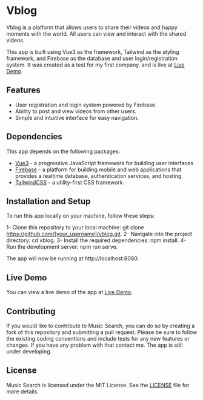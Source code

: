# Vblog

Vblog is a platform that allows users to share their videos and happy moments with the world. All users can view and interact with the shared videos.

This app is built using Vue3 as the framework, Tailwind as the styling framework, and Firebase as the database and user login/registration system. It was created as a test for my first company, and is live at [Live Demo](https://keen-noyce-2540a3.netlify.app/).


## Features

- User registration and login system powered by Firebase.
- Ability to post and view videos from other users.
- Simple and intuitive interface for easy navigation.


## Dependencies

This app depends on the following packages:

- [Vue3](https://vuejs.org/) - a progressive JavaScript framework for building user interfaces
- [Firebase](https://firebase.google.com/) - a platform for building mobile and web applications that provides a realtime database, authentication services, and hosting.
- [TailwindCSS](https://tailwindcss.com/) - a utility-first CSS framework.


## Installation and Setup

To run this app locally on your machine, follow these steps:

1- Clone this repository to your local machine: git clone https://github.com/[your_username]/vblog.git.
2- Navigate into the project directory: cd vblog.
3- Install the required dependencies: npm install.
4- Run the development server: npm run serve.

The app will now be running at http://localhost:8080.


## Live Demo

You can view a live demo of the app at [Live Demo](https://keen-noyce-2540a3.netlify.app/).


## Contributing

If you would like to contribute to Music Search, you can do so by creating a fork of this repository and submitting a pull request. Please be sure to follow the existing coding conventions and include tests for any new features or changes.
If you have any problem with that contact me. The app is still under developing.


## License

Music Search is licensed under the MIT License. See the [LICENSE](LICENSE) file for more details.
